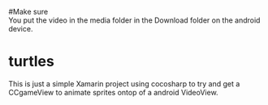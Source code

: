 #Make sure  
You put the video in the media folder in the Download folder on the android device.  
# turtles  
This is just a simple Xamarin project using cocosharp to try and get a CCgameView to animate sprites ontop of a android VideoView.
